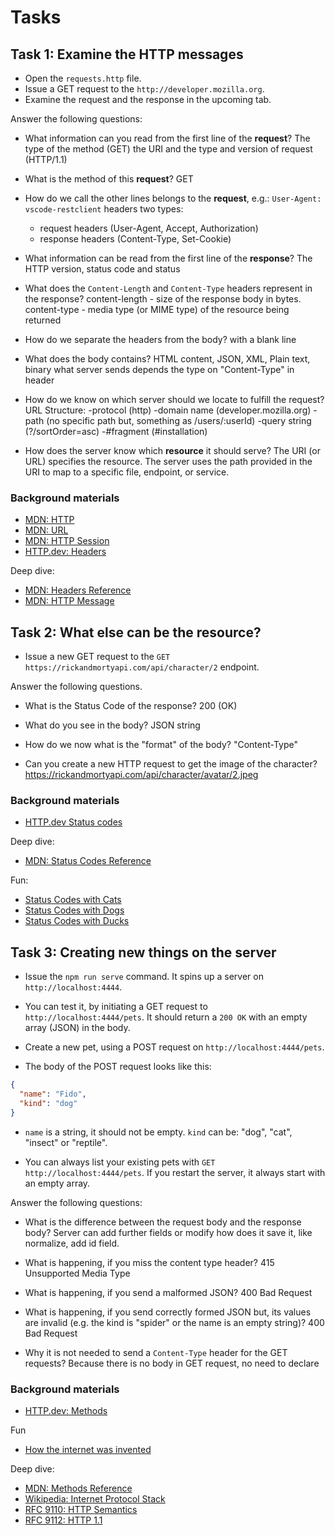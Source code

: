 # Tasks

## Task 1: Examine the HTTP messages

- Open the `requests.http` file.
- Issue a GET request to the `http://developer.mozilla.org`.
- Examine the request and the response in the upcoming tab.

Answer the following questions:

- What information can you read from the first line of the **request**?
The type of the method (GET) the URI and the type and version of request (HTTP/1.1)

- What is the method of this **request**?
GET

- How do we call the other lines belongs to the **request**, e.g.: `User-Agent: vscode-restclient`
headers two types:
  - request headers (User-Agent, Accept, Authorization)
  - response headers (Content-Type, Set-Cookie)

- What information can be read from the first line of the **response**?
The HTTP version, status code and status

- What does the `Content-Length` and `Content-Type` headers represent in the response?
content-length - size of the response body in bytes.
content-type - media type (or MIME type) of the resource being returned

- How do we separate the headers from the body?
with a blank line

- What does the body contains?
HTML content, JSON, XML, Plain text, binary what server sends depends the type on "Content-Type" in header

- How do we know on which server should we locate to fulfill the request?
URL Structure:
-protocol (http)
-domain name (developer.mozilla.org)
-path (no specific path but, something as /users/:userId)
-query string (?/sortOrder=asc)
-#fragment (#installation)

- How does the server know which **resource** it should serve?
The URI (or URL) specifies the resource. The server uses the path provided in the URI to map to a specific file, endpoint, or service.

### Background materials

- [MDN: HTTP](https://developer.mozilla.org/en-US/docs/Web/HTTP)
- [MDN: URL](https://developer.mozilla.org/en-US/docs/Web/URI)
- [MDN: HTTP Session](https://developer.mozilla.org/en-US/docs/Web/HTTP/Session)
- [HTTP.dev: Headers](https://http.dev/headers)

Deep dive:

- [MDN: Headers Reference](https://developer.mozilla.org/en-US/docs/Web/HTTP/Headers)
- [MDN: HTTP Message](https://developer.mozilla.org/en-US/docs/Web/HTTP/Messages)


## Task 2: What else can be the resource?

- Issue a new GET request to the `GET https://rickandmortyapi.com/api/character/2` endpoint.

Answer the following questions.

- What is the Status Code of the response?
200 (OK)

- What do you see in the body?
JSON string

- How do we now what is the "format" of the body?
"Content-Type"

- Can you create a new HTTP request to get the image of the character?
https://rickandmortyapi.com/api/character/avatar/2.jpeg

### Background materials

- [HTTP.dev Status codes](https://http.dev/status)

Deep dive:

- [MDN: Status Codes Reference](https://developer.mozilla.org/en-US/docs/Web/HTTP/Status)

Fun:

- [Status Codes with Cats](https://http.cat/)
- [Status Codes with Dogs](https://http.dog/)
- [Status Codes with Ducks](https://httpducks.com/)

## Task 3: Creating new things on the server

- Issue the `npm run serve` command. It spins up a server on `http://localhost:4444`.
- You can test it, by initiating a GET request to `http://localhost:4444/pets`. It should return a `200 OK` with an empty array (JSON) in the body.

- Create a new pet, using a POST request on `http://localhost:4444/pets`.
- The body of the POST request looks like this:

```json
{
  "name": "Fido",
  "kind": "dog"
}
```

- `name` is a string, it should not be empty. `kind` can be: "dog", "cat", "insect" or "reptile".

- You can always list your existing pets with `GET http://localhost:4444/pets`. If you restart the server, it always start with an empty array.

Answer the following questions:

- What is the difference between the request body and the response body?
Server can add further fields or modify how does it save it, like normalize, add id field.

- What is happening, if you miss the content type header?
415 Unsupported Media Type

- What is happening, if you send a malformed JSON?
400 Bad Request

- What is happening, if you send correctly formed JSON but, its values are invalid (e.g. the kind is "spider" or the name is an empty string)?
400 Bad Request
- Why it is not needed to send a `Content-Type` header for the GET requests?
Because there is no body in GET request, no need to declare

### Background materials

- [HTTP.dev: Methods](https://http.dev/methods)

Fun

- [How the internet was invented](https://www.theguardian.com/technology/2016/jul/15/how-the-internet-was-invented-1976-arpa-kahn-cerf)

Deep dive:

- [MDN: Methods Reference](https://developer.mozilla.org/en-US/docs/Web/HTTP/Methods)
- [Wikipedia: Internet Protocol Stack](https://en.wikipedia.org/wiki/Internet_protocol_suite)
- [RFC 9110: HTTP Semantics ](https://datatracker.ietf.org/doc/html/rfc9110)
- [RFC 9112: HTTP 1.1](https://datatracker.ietf.org/doc/html/rfc9112)